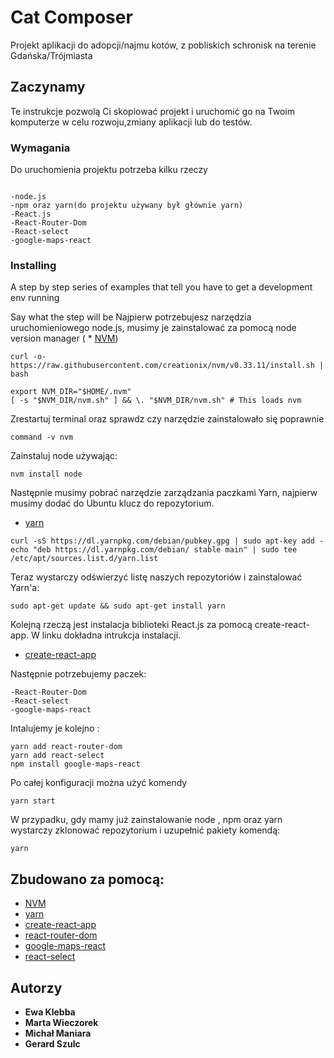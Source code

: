 # Cat Composer

Projekt aplikacji do adopcji/najmu kotów, z pobliskich schronisk na terenie Gdańska/Trójmiasta

## Zaczynamy

Te instrukcje pozwolą Ci skopiować projekt i uruchomić go na Twoim komputerze w celu rozwoju,zmiany aplikacji lub do testów.

### Wymagania


Do uruchomienia projektu potrzeba kilku rzeczy

```

-node.js
-npm oraz yarn(do projektu używany był głównie yarn)
-React.js
-React-Router-Dom
-React-select
-google-maps-react

```

### Installing

A step by step series of examples that tell you have to get a development env running

Say what the step will be
Najpierw potrzebujesz narzędzia uruchomieniowego node.js, musimy je zainstalować za pomocą node version manager ( * [NVM](https://github.com/creationix/nvm))

```
curl -o- https://raw.githubusercontent.com/creationix/nvm/v0.33.11/install.sh | bash

export NVM_DIR="$HOME/.nvm"
[ -s "$NVM_DIR/nvm.sh" ] && \. "$NVM_DIR/nvm.sh" # This loads nvm

```

Zrestartuj terminal oraz sprawdz czy narzędzie zainstalowało się poprawnie
```
command -v nvm

```
Zainstaluj node używając:
```
nvm install node

```

Następnie musimy pobrać narzędzie zarządzania paczkami Yarn, najpierw musimy dodać do Ubuntu klucz do repozytorium.
* [yarn](https://yarnpkg.com/lang/en/docs/install/#debian-stable)

```
curl -sS https://dl.yarnpkg.com/debian/pubkey.gpg | sudo apt-key add -
echo "deb https://dl.yarnpkg.com/debian/ stable main" | sudo tee /etc/apt/sources.list.d/yarn.list

```

Teraz wystarczy odświerzyć listę naszych repozytoriów i zainstalować Yarn'a: 
```
sudo apt-get update && sudo apt-get install yarn

```
Kolejną rzeczą jest instalacja biblioteki React.js za pomocą create-react-app. W linku dokładna intrukcja instalacji.
* [create-react-app](setup.md)


Następnie potrzebujemy paczek:

```
-React-Router-Dom
-React-select
-google-maps-react
```
Intalujemy je kolejno :

```
yarn add react-router-dom
yarn add react-select
npm install google-maps-react

```

Po całej konfiguracji można użyć komendy 
```
yarn start
```

W przypadku, gdy mamy już zainstalowanie node , npm oraz yarn wystarczy zklonować repozytorium i uzupełnić pakiety komendą:

```
yarn
```


## Zbudowano za pomocą:

* [NVM](https://github.com/creationix/nvm)
* [yarn](https://yarnpkg.com/lang/en/docs/install/#debian-stable)
* [create-react-app](setup.md)
* [react-router-dom](https://www.npmjs.com/package/react-router-dom)
* [google-maps-react](https://github.com/fullstackreact/google-maps-react) 
* [react-select](https://github.com/JedWatson/react-select)

## Autorzy

* **Ewa Klebba**
* **Marta Wieczorek**
* **Michał Maniara**
* **Gerard Szulc**



